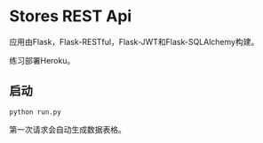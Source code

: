 # Stores REST Api

应用由Flask，Flask-RESTful，Flask-JWT和Flask-SQLAlchemy构建。

练习部署Heroku。

## 启动

`python run.py`

第一次请求会自动生成数据表格。